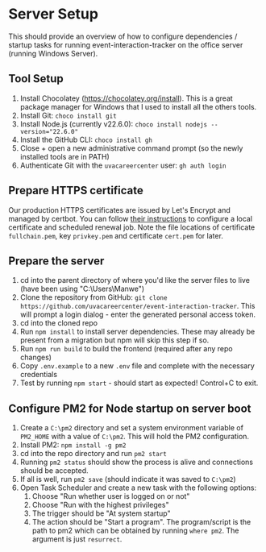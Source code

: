 # Server Setup

This should provide an overview of how to configure dependencies / startup tasks for running event-interaction-tracker on the office server (running Windows Server).

## Tool Setup

1. Install Chocolatey (https://chocolatey.org/install). This is a great package manager for Windows that I used to install all the others tools.
2. Install Git: `choco install git`
3. Install Node.js (currently v22.6.0): `choco install nodejs --version="22.6.0"`
4. Install the GitHub CLI: `choco install gh`
5. Close + open a new administrative command prompt (so the newly installed tools are in PATH)
6. Authenticate Git with the `uvacareercenter` user: `gh auth login`

## Prepare HTTPS certificate

Our production HTTPS certificates are issued by Let's Encrypt and managed by certbot. You can follow [their instructions](https://certbot.eff.org/instructions?ws=other&os=windows) to configure a local certificate and scheduled renewal job. Note the file locations of certificate `fullchain.pem`, key `privkey.pem` and certificate `cert.pem` for later.

## Prepare the server

1. cd into the parent directory of where you'd like the server files to live (have been using "C:\Users\Manwe")
2. Clone the repository from GitHub: `git clone https://github.com/uvacareercenter/event-interaction-tracker`. This will prompt a login dialog - enter the generated personal access token.
3. cd into the cloned repo
4. Run `npm install` to install server dependencies. These may already be present from a migration but npm will skip this step if so.
5. Run `npm run build` to build the frontend (required after any repo changes)
6. Copy `.env.example` to a new `.env` file and complete with the necessary credentials
7. Test by running `npm start` - should start as expected! Control+C to exit.

## Configure PM2 for Node startup on server boot

1. Create a `C:\pm2` directory and set a system environment variable of `PM2_HOME` with a value of `C:\pm2`. This will hold the PM2 configuration.
2. Install PM2: `npm install -g pm2`
3. cd into the repo directory and run `pm2 start`
4. Running `pm2 status` should show the process is alive and connections should be accepted.
5. If all is well, run `pm2 save` (should indicate it was saved to `C:\pm2`)
6. Open Task Scheduler and create a new task with the following options:
   1. Choose "Run whether user is logged on or not"
   2. Choose "Run with the highest privileges"
   3. The trigger should be "At system startup"
   4. The action should be "Start a program". The program/script is the path to pm2 which can be obtained by running `where pm2`. The argument is just `resurrect`.
